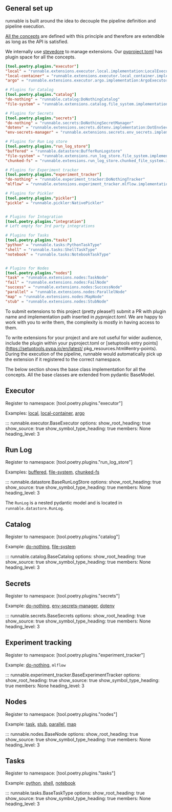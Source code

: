 ## General set up

runnable is built around the idea to decouple the pipeline definition and pipeline execution.

[All the concepts](concepts/the-big-picture.md/) are defined with this principle and therefore
are extendible as long as the API is satisfied.

We internally use [stevedore](https:/pypi.org/project/stevedore/) to manage extensions.
Our [pyproject.toml](https://github.com/AstraZeneca/runnable-core/blob/main/pyproject.toml) has
plugin space for all the concepts.

```toml
[tool.poetry.plugins."executor"]
"local" = "runnable.extensions.executor.local.implementation:LocalExecutor"
"local-container" = "runnable.extensions.executor.local_container.implementation:LocalContainerExecutor"
"argo" = "runnable.extensions.executor.argo.implementation:ArgoExecutor"

# Plugins for Catalog
[tool.poetry.plugins."catalog"]
"do-nothing" = "runnable.catalog:DoNothingCatalog"
"file-system" = "runnable.extensions.catalog.file_system.implementation:FileSystemCatalog"

# Plugins for Secrets
[tool.poetry.plugins."secrets"]
"do-nothing" = "runnable.secrets:DoNothingSecretManager"
"dotenv" = "runnable.extensions.secrets.dotenv.implementation:DotEnvSecrets"
"env-secrets-manager" = "runnable.extensions.secrets.env_secrets.implementation:EnvSecretsManager"

# Plugins for Run Log store
[tool.poetry.plugins."run_log_store"]
"buffered" = "runnable.datastore:BufferRunLogstore"
"file-system" = "runnable.extensions.run_log_store.file_system.implementation:FileSystemRunLogstore"
"chunked-fs" = "runnable.extensions.run_log_store.chunked_file_system.implementation:ChunkedFileSystemRunLogStore"

# Plugins for Experiment tracker
[tool.poetry.plugins."experiment_tracker"]
"do-nothing" = "runnable.experiment_tracker:DoNothingTracker"
"mlflow" = "runnable.extensions.experiment_tracker.mlflow.implementation:MLFlowExperimentTracker"

# Plugins for Pickler
[tool.poetry.plugins."pickler"]
"pickle" = "runnable.pickler:NativePickler"


# Plugins for Integration
[tool.poetry.plugins."integration"]
# Left empty for 3rd party integrations

# Plugins for Tasks
[tool.poetry.plugins."tasks"]
"python" = "runnable.tasks:PythonTaskType"
"shell" = "runnable.tasks:ShellTaskType"
"notebook" = "runnable.tasks:NotebookTaskType"


# Plugins for Nodes
[tool.poetry.plugins."nodes"]
"task" = "runnable.extensions.nodes:TaskNode"
"fail" = "runnable.extensions.nodes:FailNode"
"success" = "runnable.extensions.nodes:SuccessNode"
"parallel" = "runnable.extensions.nodes:ParallelNode"
"map" = "runnable.extensions.nodes:MapNode"
"stub" = "runnable.extensions.nodes:StubNode"
```


To submit extensions to this project (pretty please!!) submit a PR with plugin name
and implementation path inserted in *pyproject.toml*. We are happy to work with you to write
them, the complexity is mostly in having access to them.

To write extensions for your project and are not useful for wider audience, include the plugin
within your pyproject.toml or  [setuptools entry points](https://setuptools.pypa.io/en/latest/
pkg_resources.html#entry-points). During the execution of the pipeline,
runnable would automatically pick up the extension if it registered to the correct namespace.


The below section shows the base class implementation for all the concepts. All the base classes
are extended from pydantic BaseModel.


## Executor

Register to namespace: [tool.poetry.plugins."executor"]

Examples: [local](configurations/executors/local.md),
[local-container](configurations/executors/local-container.md),
[argo](configurations/executors/argo.md)

::: runnable.executor.BaseExecutor
    options:
        show_root_heading: true
        show_source: true
        show_symbol_type_heading: true
        members: None
        heading_level: 3


## Run Log

Register to namespace: [tool.poetry.plugins."run_log_store"]

Examples: [buffered](configurations/run-log.md/#buffered),
[file-system](configurations/run-log.md/#file-system),
 [chunked-fs](configurations/run-log.md/#chunked-fs)

::: runnable.datastore.BaseRunLogStore
    options:
        show_root_heading: true
        show_source: true
        show_symbol_type_heading: true
        members: None
        heading_level: 3

The ```RunLog``` is a nested pydantic model and is located in ```runnable.datastore.RunLog```.



## Catalog

Register to namespace: [tool.poetry.plugins."catalog"]

Example:
[do-nothing](configurations/catalog.md/#do-nothing),
 [file-system](configurations/catalog.md/#file-system)

::: runnable.catalog.BaseCatalog
    options:
        show_root_heading: true
        show_source: true
        show_symbol_type_heading: true
        members: None
        heading_level: 3


## Secrets

Register to namespace: [tool.poetry.plugins."secrets"]

Example:
[do-nothing](configurations/secrets.md/#do-nothing),
 [env-secrets-manager](configurations/secrets.md/#environment_secret_manager),
 [dotenv](configurations/secrets.md/#dotenv)

::: runnable.secrets.BaseSecrets
    options:
        show_root_heading: true
        show_source: true
        show_symbol_type_heading: true
        members: None
        heading_level: 3


## Experiment tracking

Register to namespace: [tool.poetry.plugins."experiment_tracker"]

Example:
[do-nothing](configurations/experiment-tracking.md), ```mlflow```

::: runnable.experiment_tracker.BaseExperimentTracker
    options:
        show_root_heading: true
        show_source: true
        show_symbol_type_heading: true
        members: None
        heading_level: 3

## Nodes

Register to namespace: [tool.poetry.plugins."nodes"]

Example:
[task](concepts/task.md),
[stub](concepts/stub.md),
[parallel](concepts/parallel.md),
[map](concepts/map.md)

::: runnable.nodes.BaseNode
    options:
        show_root_heading: true
        show_source: true
        show_symbol_type_heading: true
        members: None
        heading_level: 3



## Tasks

Register to namespace: [tool.poetry.plugins."tasks"]

Example:
[python](concepts/task.md/#python_functions),
[shell](concepts/task.md/#shell),
[notebook](concepts/task.md/#notebook)

::: runnable.tasks.BaseTaskType
    options:
        show_root_heading: true
        show_source: true
        show_symbol_type_heading: true
        members: None
        heading_level: 3
